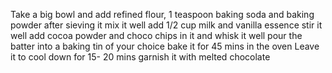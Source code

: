 Take a big bowl and add refined flour, 1 teaspoon baking soda and baking powder after sieving it
mix it well
add 1/2 cup milk and vanilla essence 
stir it well
add cocoa powder and choco chips in it and whisk it well
pour the batter into a baking tin of your choice
bake it for 45 mins in the oven
Leave it to cool down for 15- 20 mins
garnish it with melted chocolate
